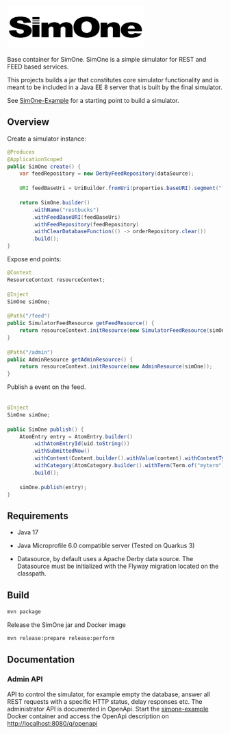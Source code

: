 ![SimOne Logo](/images/logo.png)

Base container for SimOne. SimOne is a simple simulator for REST and FEED based services.

This projects builds a jar that constitutes core simulator functionality and is meant to be included in a Java EE 8 server that is built by the final simulator.

See [SimOne-Example](https://github.com/swedish-council-for-higher-education/simone-example) for a starting point to build a simulator.

## Overview

Create a simulator instance:

```Java
@Produces
@ApplicationScoped
public SimOne create() {
    var feedRepository = new DerbyFeedRepository(dataSource);

    URI feedBaseUri = UriBuilder.fromUri(properties.baseURI).segment("feed").build();

    return SimOne.builder()
        .withName("restbucks")
        .withFeedBaseURI(feedBaseUri)
        .withFeedRepository(feedRepository)
        .withClearDatabaseFunction(() -> orderRepository.clear())
        .build();
}
```
Expose end points:

```Java
@Context
ResourceContext resourceContext;

@Inject
SimOne simOne;

@Path("/feed")
public SimulatorFeedResource getFeedResource() {
    return resourceContext.initResource(new SimulatorFeedResource(simOne));
}

@Path("/admin")
public AdminResource getAdminResource() {
    return resourceContext.initResource(new AdminResource(simOne));
}
```

Publish a event on the feed.

```Java

@Inject
SimOne simOne;

public SimOne publish() {
    AtomEntry entry = AtomEntry.builder()
        .withAtomEntryId(uid.toString())
        .withSubmittedNow()
        .withContent(Content.builder().withValue(content).withContentType(MediaType.APPLICATION_XML).build())
        .withCategory(AtomCategory.builder().withTerm(Term.of("myterm")).withLabel(Label.of("mylabel")).build())
        .build();

    simOne.publish(entry);
}
```

## Requirements

* Java 17

* Java Microprofile 6.0 compatible server (Tested on Quarkus 3)

* Datasource, by default uses a Apache Derby data source. The Datasource must be initialized with the Flyway migration located on the classpath.

## Build

```bash
mvn package
```
Release the SimOne jar and Docker image

```bash
mvn release:prepare release:perform
```
## Documentation

### Admin API

API to control the simulator, for example empty the database, answer all REST requests with a specific HTTP status, delay responses etc. The administrator API is documented in OpenApi. Start the [simone-example](https://github.com/swedish-council-for-higher-education/simone-example) Docker container and access the OpenApi description on <http://localhost:8080/q/openapi>

